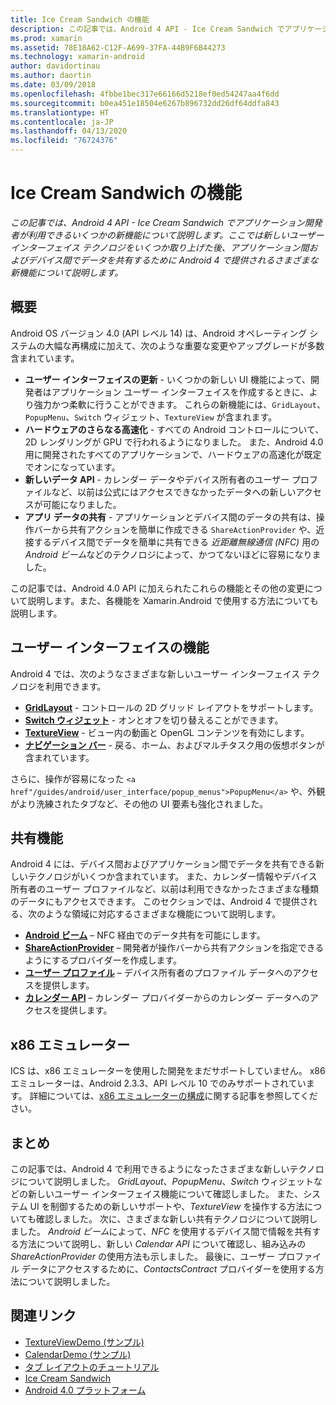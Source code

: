 ```yaml
---
title: Ice Cream Sandwich の機能
description: この記事では、Android 4 API - Ice Cream Sandwich でアプリケーション開発者が利用できるいくつかの新機能について説明します。 ここでは新しいユーザー インターフェイス テクノロジをいくつか取り上げた後、アプリケーション間およびデバイス間でデータを共有するために Android 4 で提供されるさまざまな新機能について説明します。
ms.prod: xamarin
ms.assetid: 78E18A62-C12F-A699-37FA-44B9F6B44273
ms.technology: xamarin-android
author: davidortinau
ms.author: daortin
ms.date: 03/09/2018
ms.openlocfilehash: 4fbbe1bec317e66166d5218ef0ed54247aa4f6dd
ms.sourcegitcommit: b0ea451e18504e6267b896732dd26df64ddfa843
ms.translationtype: HT
ms.contentlocale: ja-JP
ms.lasthandoff: 04/13/2020
ms.locfileid: "76724376"
---
```

# <a name="ice-cream-sandwich-features"></a>Ice Cream Sandwich の機能

_この記事では、Android 4 API - Ice Cream Sandwich でアプリケーション開発者が利用できるいくつかの新機能について説明します。ここでは新しいユーザー インターフェイス テクノロジをいくつか取り上げた後、アプリケーション間およびデバイス間でデータを共有するために Android 4 で提供されるさまざまな新機能について説明します。_

## <a name="overview"></a>概要

Android OS バージョン 4.0 (API レベル 14) は、Android オペレーティング システムの大幅な再構成に加えて、次のような重要な変更やアップグレードが多数含まれています。

- **ユーザー インターフェイスの更新** - いくつかの新しい UI 機能によって、開発者はアプリケーション ユーザー インターフェイスを作成するときに、より強力かつ柔軟に行うことができます。 これらの新機能には、`GridLayout`、`PopupMenu`、`Switch` ウィジェット、`TextureView` が含まれます。
- **ハードウェアのさらなる高速化** - すべての Android コントロールについて、2D レンダリングが GPU で行われるようになりました。 また、Android 4.0 用に開発されたすべてのアプリケーションで、ハードウェアの高速化が既定でオンになっています。
- **新しいデータ API** - カレンダー データやデバイス所有者のユーザー プロファイルなど、以前は公式にはアクセスできなかったデータへの新しいアクセスが可能になりました。
- **アプリ データの共有** - アプリケーションとデバイス間のデータの共有は、操作バーから共有アクションを簡単に作成できる `ShareActionProvider` や、近接するデバイス間でデータを簡単に共有できる *近距離無線通信 (NFC)* 用の *Android ビーム*などのテクノロジによって、かつてないほどに容易になりました。

この記事では、Android 4.0 API に加えられたこれらの機能とその他の変更について説明します。また、各機能を Xamarin.Android で使用する方法についても説明します。

## <a name="user-interface-features"></a>ユーザー インターフェイスの機能

Android 4 では、次のようなさまざまな新しいユーザー インターフェイス テクノロジを利用できます。

- **[GridLayout](~/android/user-interface/layouts/grid-layout.md)** - コントロールの 2D グリッド レイアウトをサポートします。
- **[Switch ウィジェット](~/android/user-interface/controls/switch.md)** - オンとオフを切り替えることができます。
- **[TextureView](~/android/user-interface/controls/texture-view.md)** - ビュー内の動画と OpenGL コンテンツを有効にします。
- **[ナビゲーション バー](~/android/user-interface/controls/navigation-bar.md)** - 戻る、ホーム、およびマルチタスク用の仮想ボタンが含まれています。

さらに、操作が容易になった `<a href"/guides/android/user_interface/popup_menus">PopupMenu</a>` や、外観がより洗練されたタブなど、その他の UI 要素も強化されました。

## <a name="sharing-features"></a>共有機能

Android 4 には、デバイス間およびアプリケーション間でデータを共有できる新しいテクノロジがいくつか含まれています。 また、カレンダー情報やデバイス所有者のユーザー プロファイルなど、以前は利用できなかったさまざまな種類のデータにもアクセスできます。 このセクションでは、Android 4 で提供される、次のような領域に対応するさまざまな機能について説明します。

- **[Android ビーム](~/android/platform/android-beam.md)** – NFC 経由でのデータ共有を可能にします。
- **[ShareActionProvider](~/android/user-interface/controls/action-bar.md)** – 開発者が操作バーから共有アクションを指定できるようにするプロバイダーを作成します。
- **[ユーザー プロファイル](~/android/user-interface/user-profile.md)** – デバイス所有者のプロファイル データへのアクセスを提供します。
- **[カレンダー API](~/android/user-interface/controls/calendar.md)** – カレンダー プロバイダーからのカレンダー データへのアクセスを提供します。

## <a name="x86-emulators"></a>x86 エミュレーター

ICS は、x86 エミュレーターを使用した開発をまだサポートしていません。 x86 エミュレーターは、Android 2.3.3、API レベル 10 でのみサポートされています。 詳細については、[x86 エミュレーターの構成](~/android/get-started/installation/android-emulator/index.md)に関する記事を参照してください。

## <a name="summary"></a>まとめ

この記事では、Android 4 で利用できるようになったさまざまな新しいテクノロジについて説明しました。 *GridLayout*、*PopupMenu*、*Switch* ウィジェットなどの新しいユーザー インターフェイス機能について確認しました。 また、システム UI を制御するための新しいサポートや、*TextureView* を操作する方法についても確認しました。 次に、さまざまな新しい共有テクノロジについて説明しました。 *Android ビーム*によって、*NFC* を使用するデバイス間で情報を共有する方法について説明し、新しい *Calendar API* について確認し、組み込みの *ShareActionProvider* の使用方法も示しました。
最後に、ユーザー プロファイル データにアクセスするために、*ContactsContract* プロバイダーを使用する方法について説明しました。

## <a name="related-links"></a>関連リンク

- [TextureViewDemo (サンプル)](https://docs.microsoft.com/samples/xamarin/monodroid-samples/textureviewdemo)
- [CalendarDemo (サンプル)](https://docs.microsoft.com/samples/xamarin/monodroid-samples/calendardemo)
- [タブ レイアウトのチュートリアル](~/android/user-interface/layouts/tab-layout/index.md)
- [Ice Cream Sandwich](https://developer.android.com/about/versions/android-4.0-highlights.html)
- [Android 4.0 プラットフォーム](https://developer.android.com/about/versions/android-4.0.html)
